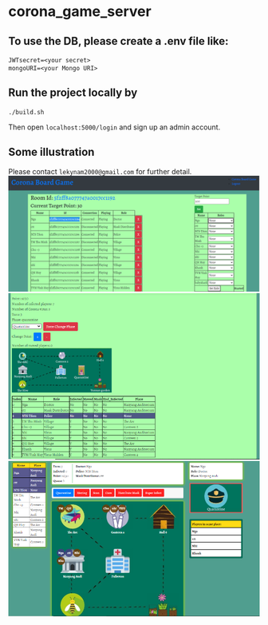 # corona_game_server
## To use the DB, please create a .env file like: 
```
JWTsecret=<your secret>
mongoURI=<your Mongo URI>
```
## Run the project locally by
```
./build.sh
```
Then open `localhost:5000/login` and sign up an admin account.

## Some illustration
Please contact `lekynam2000@gmail.com` for further detail.
![Admin1](illu/admin_1.PNG)
![Admin2](illu/admin_2.PNG)
![Player](illu/player.PNG)
